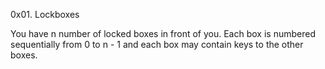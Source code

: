 0x01. Lockboxes

You have n number of locked boxes in front of you. Each box is numbered sequentially from 0 to n - 1 and each box may contain keys to the other boxes.